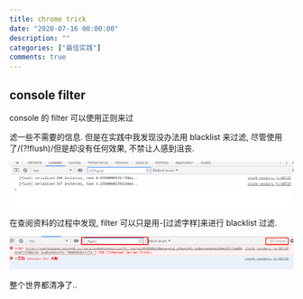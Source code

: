 ```yaml
---
title: chrome trick
date: "2020-07-16 00:00:00"
description: ""
categories: ["最佳实践"]
comments: true
---
```


## console filter

console 的 filter 可以使用正则来过

滤一些不需要的信息. 但是在实践中我发现没办法用 blacklist 来过滤, 尽管使用了/(?!flush)/但是却没有任何效果, 不禁让人感到沮丧.

![img](assets/eab4ab8f-5b03-9afd-6c3f-8143fc70c58a)

在查阅资料的过程中发现, filter 可以只是用-[过滤字样]来进行 blacklist 过滤.

![img](assets/a0c65d50-301c-2ebe-9715-bf2afe55907b)

整个世界都清净了..
